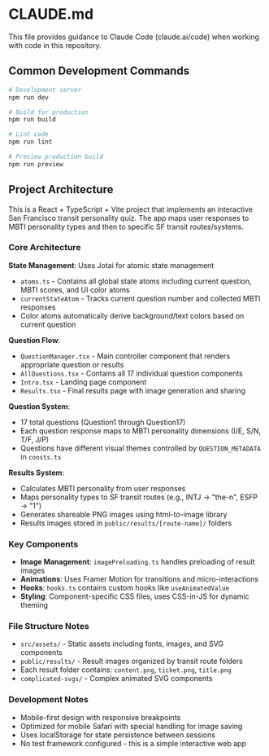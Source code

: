 # CLAUDE.md

This file provides guidance to Claude Code (claude.ai/code) when working with code in this repository.

## Common Development Commands

```bash
# Development server
npm run dev

# Build for production
npm run build

# Lint code
npm run lint

# Preview production build
npm run preview
```

## Project Architecture

This is a React + TypeScript + Vite project that implements an interactive San Francisco transit personality quiz. The app maps user responses to MBTI personality types and then to specific SF transit routes/systems.

### Core Architecture

**State Management**: Uses Jotai for atomic state management
- `atoms.ts` - Contains all global state atoms including current question, MBTI scores, and UI color atoms
- `currentStateAtom` - Tracks current question number and collected MBTI responses
- Color atoms automatically derive background/text colors based on current question

**Question Flow**:
- `QuestionManager.tsx` - Main controller component that renders appropriate question or results
- `AllQuestions.tsx` - Contains all 17 individual question components
- `Intro.tsx` - Landing page component
- `Results.tsx` - Final results page with image generation and sharing

**Question System**:
- 17 total questions (Question1 through Question17)
- Each question response maps to MBTI personality dimensions (I/E, S/N, T/F, J/P)
- Questions have different visual themes controlled by `QUESTION_METADATA` in `consts.ts`

**Results System**:
- Calculates MBTI personality from user responses
- Maps personality types to SF transit routes (e.g., INTJ → "the-n", ESFP → "1")
- Generates shareable PNG images using html-to-image library
- Results images stored in `public/results/[route-name]/` folders

### Key Components

- **Image Management**: `imagePreloading.ts` handles preloading of result images
- **Animations**: Uses Framer Motion for transitions and micro-interactions
- **Hooks**: `hooks.ts` contains custom hooks like `useAnimatedValue`
- **Styling**: Component-specific CSS files, uses CSS-in-JS for dynamic theming

### File Structure Notes

- `src/assets/` - Static assets including fonts, images, and SVG components
- `public/results/` - Result images organized by transit route folders
- Each result folder contains: `content.png`, `ticket.png`, `title.png`
- `complicated-svgs/` - Complex animated SVG components

### Development Notes

- Mobile-first design with responsive breakpoints
- Optimized for mobile Safari with special handling for image saving
- Uses localStorage for state persistence between sessions
- No test framework configured - this is a simple interactive web app